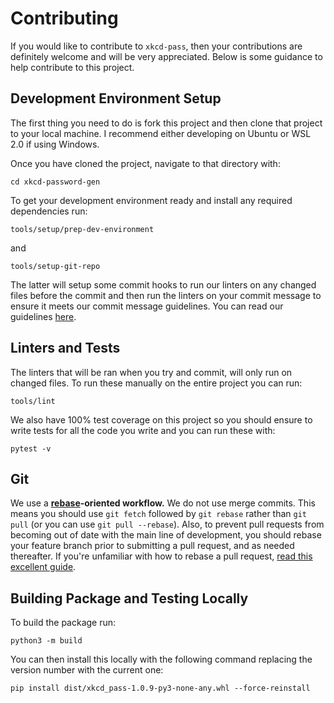 # Contributing

If you would like to contribute to `xkcd-pass`, then your contributions are definitely
welcome and will be very appreciated. Below is some guidance to help contribute to this
project.

## Development Environment Setup

The first thing you need to do is fork this project and then clone that project to your
local machine. I recommend either developing on Ubuntu or WSL 2.0 if using Windows.

Once you have cloned the project, navigate to that directory with:

```
cd xkcd-password-gen
```

To get your development environment ready and install any required dependencies run:

```
tools/setup/prep-dev-environment
```

and

```
tools/setup-git-repo
```

The latter will setup some commit hooks to run our linters on any changed files before
the commit and then run the linters on your commit message to ensure it meets our
commit message guidelines. You can read our guidelines [here](https://github.com/adambirds/xkcd-password-gen/blob/master/docs/contributing/commit-guidelines.md).

## Linters and Tests

The linters that will be ran when you try and commit, will only run on changed files. To
run these manually on the entire project you can run:

```
tools/lint
```

We also have 100% test coverage on this project so you should ensure to write tests for all
the code you write and you can run these with:

```
pytest -v
```

## Git

We use a **[rebase][gitbook-rebase]-oriented workflow.** We do not use merge
commits. This means you should use `git fetch` followed by `git rebase`
rather than `git pull` (or you can use `git pull --rebase`). Also, to prevent
pull requests from becoming out of date with the main line of development,
you should rebase your feature branch prior to submitting a pull request, and
as needed thereafter. If you're unfamiliar with how to rebase a pull request,
[read this excellent guide][github-rebase-pr].

[gitbook-rebase]: https://git-scm.com/book/en/v2/Git-Branching-Rebasing
[github-rebase-pr]: https://github.com/edx/edx-platform/wiki/How-to-Rebase-a-Pull-Request

## Building Package and Testing Locally

To build the package run:

```
python3 -m build
```

You can then install this locally with the following command replacing the version number
with the current one:

```
pip install dist/xkcd_pass-1.0.9-py3-none-any.whl --force-reinstall
```
